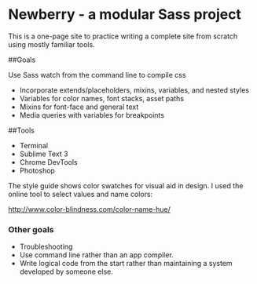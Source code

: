 # Newberry - a modular Sass project

This is a one-page site to practice writing a complete site from scratch using mostly familiar tools.
 
##Goals

Use Sass watch from the command line to compile css
* Incorporate extends/placeholders, mixins, variables, and nested styles
* Variables for color names, font stacks, asset paths
* Mixins for font-face and general text
* Media queries with variables for breakpoints

##Tools

* Terminal
* Sublime Text 3
* Chrome DevTools
* Photoshop

The style guide shows color swatches for visual aid in design. I used the online tool to select values and name colors:

http://www.color-blindness.com/color-name-hue/


### Other goals

* Troubleshooting
* Use command line rather than an app compiler.
* Write logical code from the start rather than maintaining a system developed by someone else.

